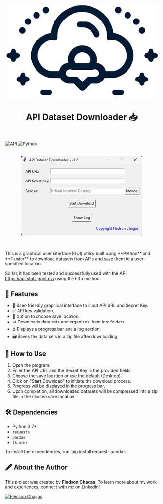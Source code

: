 <p align="center">
  <img src="ADD.png" alt="Logo">
</p>
<div align="center">

# API Dataset Downloader 📥

</div>

<br><br>
![API](https://img.shields.io/badge/API-Dataset%20Downloader-brightgreen) ![Python](https://img.shields.io/badge/Python-3.7+-blue)
<br><br>

<p align="center">
  <img src="image.png" alt="Application Screenshot">
</p>
<br><br>
This is a graphical user interface (GUI) utility built using **Python** and **Tkinter** to download datasets from APIs and save them to a user-specified location.

So far, it has been tested and successfully used with the API: https://api.stats.govt.nz/ using the http method.

## 🌟 Features

- 🔗 User-friendly graphical interface to input API URL and Secret Key.
- ✅ API key validation.
- 📁 Option to choose save location.
- 📊 Downloads data sets and organizes them into folders.
- ⏳ Displays a progress bar and a log section.
- 🗃️ Saves the data sets in a zip file after downloading.

## 🚀 How to Use

1. Open the program.
2. Enter the API URL and the Secret Key in the provided fields.
3. Choose the save location or use the default (Desktop).
4. Click on "Start Download" to initiate the download process.
5. Progress will be displayed in the progress bar.
6. Upon completion, all downloaded datasets will be compressed into a zip file in the chosen save location.

## 🛠️ Dependencies

- Python 3.7+
- `requests`
- `pandas`
- `tkinter`

To install the dependencies, run: pip install requests pandas

## 🖋️ About the Author

This project was created by **Fledson Chagas**. To learn more about my work and experiences, connect with me on LinkedIn!

[![Fledson Chagas](https://img.shields.io/badge/LinkedIn-Fledson%20Chagas-blue?logo=linkedin)](https://www.linkedin.com/in/fledsonchagas/)
